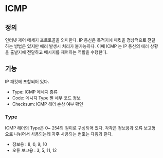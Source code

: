 # ICMP

## 정의

인터넷 제어 메세지 프로토콜을 의미한다. IP 통신은 목적지에 패킷을 정상적으로 전달하는 방법은 있지만 에러 발생시 처리가 불가능하다. 이때 ICMP 는 IP 통신의 에러 상황을 출발지에 전달하고 메시지를 제어하는 역활을 수행한다.

## 기능

IP 패킷에 포함되어 있다.

- Type: ICMP 메세지 종류
- Code: 메시지 Type 별 세부 코드 정보
- Checksum: ICMP 헤더 손상 여부 확인

### Type

ICMP 헤더의 Type은 0~ 254의 길이로 구성되어 있다. 각각은 정보용과 오류 보고형으로 나뉘어서 사용되는데 자주 사용되는 번호는 다음과 같다.

- 정보용 : 8, 0, 9, 10
- 오류 보고용 : 3, 5, 11, 12
